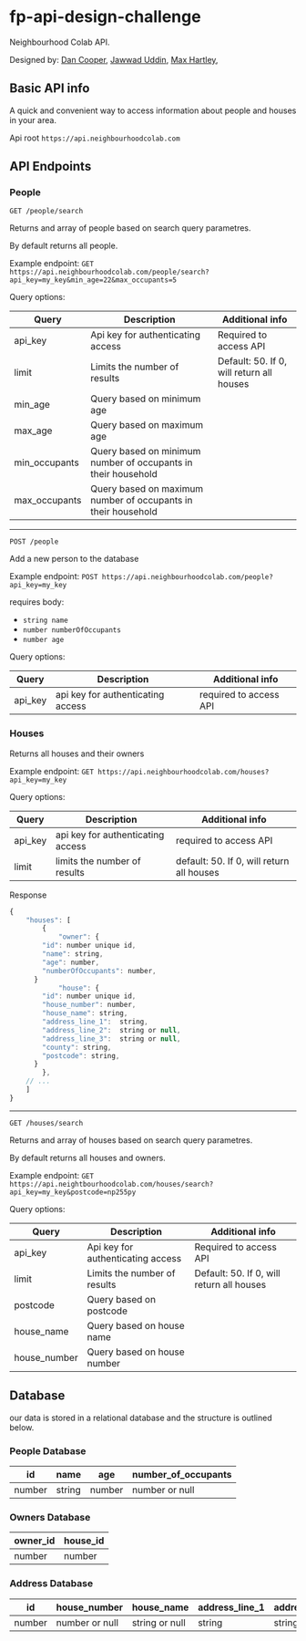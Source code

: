 # fp-api-design-challenge

Neighbourhood Colab API.

Designed by:
[Dan Cooper](https://github.com/danjcooper), [Jawwad Uddin](https://github.com/JawwadUddin), [Max Hartley](https://github.com/Velocima),

## Basic API info

A quick and convenient way to access information about people and houses in your area.

Api root `https://api.neighbourhoodcolab.com`

## API Endpoints

### People

`GET /people/search`

Returns and array of people based on search query parametres.

By default returns all people.

Example endpoint: `GET https://api.neighbourhoodcolab.com/people/search?api_key=my_key&min_age=22&max_occupants=5`

Query options:

| Query         | Description                                                   | Additional info                           |
| ------------- | ------------------------------------------------------------- | ----------------------------------------- |
| api_key       | Api key for authenticating access                             | Required to access API                    |
| limit         | Limits the number of results                                  | Default: 50. If 0, will return all houses |
| min_age       | Query based on minimum age                                    |                                           |
| max_age       | Query based on maximum age                                    |                                           |
| min_occupants | Query based on minimum number of occupants in their household |                                           |
| max_occupants | Query based on maximum number of occupants in their household |                                           |

---

`POST /people`

Add a new person to the database

Example endpoint: `POST https://api.neighbourhoodcolab.com/people?api_key=my_key`

requires body:

- `string name`
- `number numberOfOccupants`
- `number age`

Query options:

| Query   | Description                       | Additional info        |
| ------- | --------------------------------- | ---------------------- |
| api_key | api key for authenticating access | required to access API |

### Houses

Returns all houses and their owners

Example endpoint: `GET https://api.neighbourhoodcolab.com/houses?api_key=my_key`

Query options:

| Query   | Description                       | Additional info                           |
| ------- | --------------------------------- | ----------------------------------------- |
| api_key | api key for authenticating access | required to access API                    |
| limit   | limits the number of results      | default: 50. If 0, will return all houses |

Response

```js
{
	"houses": [
		{
			"owner": {
        "id": number unique id,
        "name": string,
        "age": number,
        "numberOfOccupants": number,
      }
			"house": {
        "id": number unique id,
        "house_number": number,
        "house_name": string,
        "address_line_1":  string,
        "address_line_2":  string or null,
        "address_line_3":  string or null,
        "county": string,
        "postcode": string,
      }
		},
    // ...
	]
}
```

---

`GET /houses/search`

Returns and array of houses based on search query parametres.

By default returns all houses and owners.

Example endpoint: `GET https://api.neightbourhoodcolab.com/houses/search?api_key=my_key&postcode=np255py`

Query options:

| Query        | Description                       | Additional info                           |
| ------------ | --------------------------------- | ----------------------------------------- |
| api_key      | Api key for authenticating access | Required to access API                    |
| limit        | Limits the number of results      | Default: 50. If 0, will return all houses |
| postcode     | Query based on postcode           |                                           |
| house_name   | Query based on house name         |                                           |
| house_number | Query based on house number       |                                           |

## Database

our data is stored in a relational database and the structure is outlined below.

### People Database

| id     | name   | age    | number_of_occupants |
| ------ | ------ | ------ | ------------------- |
| number | string | number | number or null      |

### Owners Database

| owner_id | house_id |
| -------- | -------- |
| number   | number   |

### Address Database

| id     | house_number   | house_name     | address_line_1 | address_line_2 | address_line_3 | county | postcode |
| ------ | -------------- | -------------- | -------------- | -------------- | -------------- | ------ | -------- |
| number | number or null | string or null | string         | string or null | string or null | string | string   |
